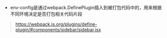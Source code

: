 + env-config是通过webpack.DefinePlugin插入到被打包代码中的，用来根据不同环境决定是否打包相关代码片段
> https://webpack.js.org/plugins/define-plugin/#components/sidebar/sidebar.jsx